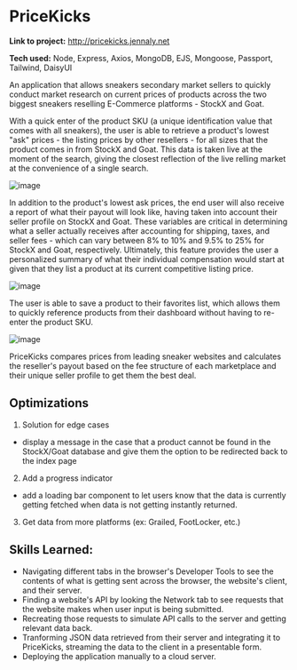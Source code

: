 # PriceKicks 
**Link to project:** http://pricekicks.jennaly.net

**Tech used:** Node, Express, Axios, MongoDB, EJS, Mongoose, Passport, Tailwind, DaisyUI

An application that allows sneakers secondary market sellers to quickly conduct market research on current prices of products across the two biggest sneakers reselling E-Commerce platforms - StockX and Goat. 

With a quick enter of the product SKU (a unique identification value that comes with all sneakers), the user is able to retrieve a product's lowest "ask" prices - the listing prices by other resellers - for all sizes that the product comes in from StockX and Goat. This data is taken live at the moment of the search, giving the closest reflection of the live relling market at the convenience of a single search. 

![image](https://user-images.githubusercontent.com/106183040/197365026-80f96302-e8e5-4202-850c-67731e01b5e0.png)

In addition to the product's lowest ask prices, the end user will also receive a report of what their payout will look like, having taken into account their seller profile on StockX and Goat. These variables are critical in determining what a seller actually receives after accounting for shipping, taxes, and seller fees - which can vary between 8% to 10% and 9.5% to 25% for StockX and Goat, respectively. Ultimately, this feature provides the user a personalized summary of what their individual compensation would start at given that they list a product at its current competitive listing price.

![image](https://user-images.githubusercontent.com/106183040/197365016-69abeb8e-4417-416f-9362-5a4281354c03.png)

The user is able to save a product to their favorites list, which allows them to quickly reference products from their dashboard without having to re-enter the product SKU. 

![image](https://user-images.githubusercontent.com/106183040/197365049-339827eb-8c63-4f29-a1cf-8dd9b107ab54.png)

PriceKicks compares prices from leading sneaker websites and calculates the reseller's payout based on the fee structure of each marketplace and their unique seller profile to get them the best deal.

## Optimizations

1. Solution for edge cases 
- display a message in the case that a product cannot be found in the StockX/Goat database and give them the option to be redirected back to the index page

2. Add a progress indicator
- add a loading bar component to let users know that the data is currently getting fetched when data is not getting instantly returned.

3. Get data from more platforms (ex: Grailed, FootLocker, etc.)

## Skills Learned:
- Navigating different tabs in the browser's Developer Tools to see the contents of what is getting sent across the browser, the website's client, and their server.
- Finding a website's API by looking the Network tab to see requests that the website makes when user input is being submitted.
- Recreating those requests to simulate API calls to the server and getting relevant data back.
- Tranforming JSON data retrieved from their server and integrating it to PriceKicks, streaming the data to the client in a presentable form.
- Deploying the application manually to a cloud server.


